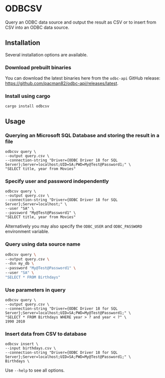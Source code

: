 # ODBCSV

Query an ODBC data source and output the result as CSV or to insert from CSV into an ODBC data source.

## Installation

Several installation options are available.

### Download prebuilt binaries

You can download the latest binaries here from the `odbc-api` GitHub release: <https://github.com/pacman82/odbc-api/releases/latest>.

### Install using cargo

```shell
cargo install odbcsv
```

## Usage

### Querying an Microsoft SQL Database and storing the result in a file

```shell
odbcsv query \
--output query.csv \
--connection-string "Driver={ODBC Driver 18 for SQL Server};Server=localhost;UID=SA;PWD=My@Test@Password1;" \
"SELECT title, year from Movies"
```

### Specify user and password independently

```shell
odbcsv query \
--output query.csv \
--connection-string "Driver={ODBC Driver 18 for SQL Server};Server=localhost;" \
--user "SA" \
--password "My@Test@Password1" \
"SELECT title, year from Movies"
```

Alternatively you may also specify the `ODBC_USER` and `ODBC_PASSWORD` environment variable.

### Query using data source name

```bash
odbcsv query \
--output query.csv \
--dsn my_db \
--password "My@Test@Password1" \
--user "SA" \
"SELECT * FROM Birthdays"
```

### Use parameters in query

```shell
odbcsv query \
--output query.csv \
--connection-string "Driver={ODBC Driver 18 for SQL Server};Server=localhost;UID=SA;PWD=My@Test@Password1;" \
"SELECT * FROM Birthdays WHERE year > ? and year < ?" \
1990 2010
```

### Insert data from CSV to database

```shell
odbcsv insert \
--input birthdays.csv \
--connection-string "Driver={ODBC Driver 18 for SQL Server};Server=localhost;UID=SA;PWD=My@Test@Password1;" \
Birthdays \
```

Use `--help` to see all options.
